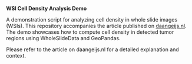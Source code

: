 **WSI Cell Density Analysis Demo**

A demonstration script for analyzing cell density in whole slide images (WSIs). This repository accompanies the article published on [daangeijs.nl](https://daangeijs.nl/posts/cell-counting-geopandas/). The demo showcases how to compute cell density in detected tumor regions using WholeSlideData and GeoPandas.

Please refer to the article on daangeijs.nl for a detailed explanation and context.
